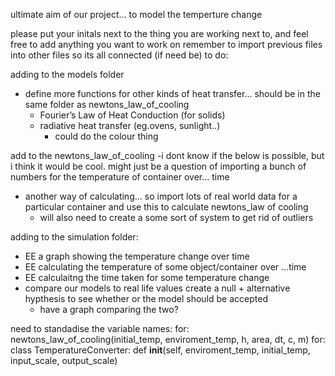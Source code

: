 ultimate aim of our project...
to model the temperture change


please put your initals next to the thing you are working next to, and feel free to add anything you want to work on
remember to import previous files into other files so its all connected (if need be)
to do:

adding to the models folder
- define more functions for other kinds of heat transfer... should be in the same folder as newtons_law_of_cooling
  - Fourier’s Law of Heat Conduction (for solids)
  - radiative heat transfer (eg.ovens, sunlight..)
      - could do the colour thing
  

add to the newtons_law_of_cooling
-i dont know if the below is possible, but i think it would be cool.
might just be a question of importing a bunch of numbers for the temperature of container over... time
 - another way of calculating... so import lots of real world data for a particular container and use this to calculate newtons_law of cooling
      - will also need to create a some sort of system to get rid of outliers
  

adding to the simulation folder:
- EE a graph showing the temperature change over time
- EE calculating the temperature of some object/container over ...time
- EE calculaitng the time taken for some temperature change
- compare our models to real life values create a null + alternative hypthesis to see whether or the model should be accepted
    - have a graph comparing the two?

need to standadise the variable names:
for: newtons_law_of_cooling(initial_temp, enviroment_temp, h, area, dt, c, m)
for: class TemperatureConverter:
    def __init__(self, enviroment_temp, initial_temp, input_scale, output_scale)

